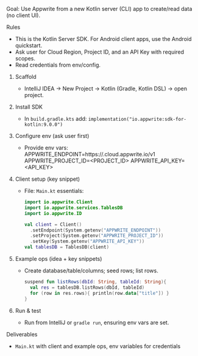 Goal: Use Appwrite from a new Kotlin server (CLI) app to create/read data (no client UI).

Rules

- This is the Kotlin Server SDK. For Android client apps, use the Android quickstart.
- Ask user for Cloud Region, Project ID, and an API Key with required scopes.
- Read credentials from env/config.

1. Scaffold
    - IntelliJ IDEA → New Project → Kotlin (Gradle, Kotlin DSL) → open project.

2. Install SDK
    - In `build.gradle.kts` add: `implementation("io.appwrite:sdk-for-kotlin:9.0.0")`

3. Configure env (ask user first)
    - Provide env vars:
      APPWRITE_ENDPOINT=https://<REGION>.cloud.appwrite.io/v1
      APPWRITE_PROJECT_ID=<PROJECT_ID>
      APPWRITE_API_KEY=<API_KEY>

4. Client setup (key snippet)
    - File: `Main.kt` essentials:

        ```kotlin
        import io.appwrite.Client
        import io.appwrite.services.TablesDB
        import io.appwrite.ID

        val client = Client()
          .setEndpoint(System.getenv("APPWRITE_ENDPOINT"))
          .setProject(System.getenv("APPWRITE_PROJECT_ID"))
          .setKey(System.getenv("APPWRITE_API_KEY"))
        val tablesDB = TablesDB(client)
        ```

5. Example ops (idea + key snippets)
    - Create database/table/columns; seed rows; list rows.
        ```kotlin
        suspend fun listRows(dbId: String, tableId: String){
          val res = tablesDB.listRows(dbId, tableId)
          for (row in res.rows){ println(row.data["title"]) }
        }
        ```

6. Run & test
    - Run from IntelliJ or `gradle run`, ensuring env vars are set.

Deliverables

- `Main.kt` with client and example ops, env variables for credentials

